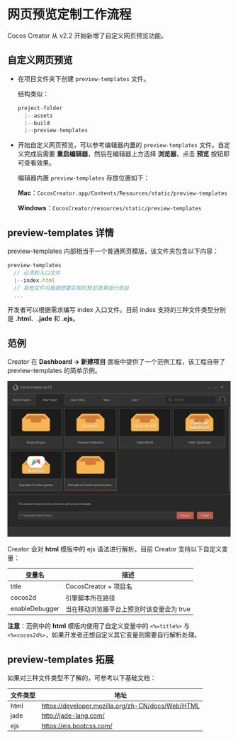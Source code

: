 # 网页预览定制工作流程

Cocos Creator 从 v2.2 开始新增了自定义网页预览功能。

## 自定义网页预览

- 在项目文件夹下创建 `preview-templates` 文件。

  结构类似：
    
  ```js
  project-folder
    |--assets
    |--build
    |--preview-templates
  ```

- 开始自定义网页预览，可以参考编辑器内置的 `preview-templates` 文件。自定义完成后需要 **重启编辑器**，然后在编辑器上方选择 **浏览器**，点击 **预览** 按钮即可查看效果。

  编辑器内置 `preview-templates` 存放位置如下：

  **Mac**：`CocosCreator.app/Contents/Resources/static/preview-templates`

  **Windows**：`CocosCreator/resources/static/preview-templates`

## preview-templates 详情

preview-templates 内部相当于一个普通网页模版，该文件夹包含以下内容：

  ```js
  preview-templates
    // 必须的入口文件
    |--index.html
    // 其他文件可根据想要实现的预览效果进行添加
    ...
  ```

开发者可以根据需求编写 index 入口文件。目前 index 支持的三种文件类型分别是 **.html**、**.jade** 和 **.ejs**。

## 范例

Creator 在 **Dashboard -> 新建项目** 面板中提供了一个范例工程，该工程自带了 preview-templates 的简单示例。

![自定义网页预览范例](./custom-preview-template/create.png)

Creator 会对 **html** 模版中的 ejs 语法进行解析。目前 Creator 支持以下自定义变量：

| 变量名 |   描述
| --------------    | ----------- |
| title             | CocosCreator + 项目名  |
| cocos2d           | 引擎脚本所在路径      |
| enableDebugger    | 当在移动浏览器平台上预览时该变量会为 true      |

**注意**：范例中的 **html** 模版内使用了自定义变量中的 `<%=title%>` 与 `<%=cocos2d%>`，如果开发者还想自定义其它变量则需要自行解析处理。

## preview-templates 拓展

如果对三种文件类型不了解的，可参考以下基础文档：

| 文件类型 |   地址
| -------------- | ----------- |
| html | <https://developer.mozilla.org/zh-CN/docs/Web/HTML> |
| jade | <http://jade-lang.com/>                             |
| ejs  | <https://ejs.bootcss.com/>                          |
